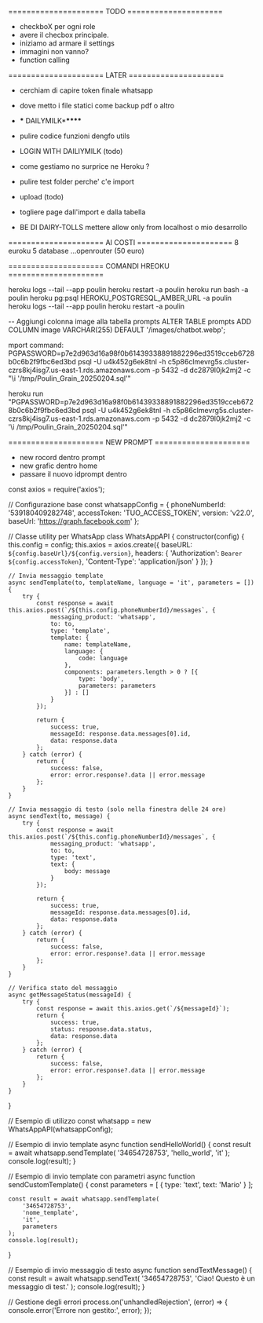 ===================== TODO =====================

- checkboX per ogni role
- avere il checbox principale.
- iniziamo ad armare il settings
- immagini non vanno?
- function calling

===================== LATER =====================

- cerchiam di capire token finale whatsapp

- dove metto i file statici come backup pdf o altro

- **\*** DAILYMILK\***\*\*\*\***
- pulire codice funzioni dengfo utils
- LOGIN WITH DAILIYMILK (todo)
- come gestiamo no surprice ne Heroku ?
- pulire test folder perche' c'e import
- upload (todo)
- togliere page dall'import e dalla tabella
- BE DI DAIRY-TOLLS mettere allow only from localhost o mio desarrollo

===================== AI COSTI =====================
8 euroku
5 database
...openrouter (50 euro)

===================== COMANDI HREOKU =====================

heroku logs --tail --app poulin
heroku restart -a poulin
heroku run bash -a poulin
heroku pg:psql HEROKU_POSTGRESQL_AMBER_URL -a poulin
heroku logs --tail --app poulin heroku restart -a poulin

-- Aggiungi colonna image alla tabella prompts
ALTER TABLE prompts ADD COLUMN image VARCHAR(255) DEFAULT '/images/chatbot.webp';

mport command: PGPASSWORD=p7e2d963d16a98f0b61439338891882296ed3519cceb6728b0c6b2f9fbc6ed3bd psql -U u4k452g6ek8tnl -h c5p86clmevrg5s.cluster-czrs8kj4isg7.us-east-1.rds.amazonaws.com -p 5432 -d dc2879l0jk2mj2 -c "\i '/tmp/Poulin_Grain_20250204.sql'"

heroku run "PGPASSWORD=p7e2d963d16a98f0b61439338891882296ed3519cceb6728b0c6b2f9fbc6ed3bd psql -U u4k452g6ek8tnl -h c5p86clmevrg5s.cluster-czrs8kj4isg7.us-east-1.rds.amazonaws.com -p 5432 -d dc2879l0jk2mj2 -c '\i /tmp/Poulin_Grain_20250204.sql'"

===================== NEW PROMPT =====================

- new rocord dentro prompt
- new grafic dentro home
- passare il nuovo idprompt dentro

const axios = require('axios');

// Configurazione base
const whatsappConfig = {
phoneNumberId: '539180409282748',
accessToken: 'TUO_ACCESS_TOKEN',
version: 'v22.0',
baseUrl: 'https://graph.facebook.com'
};

// Classe utility per WhatsApp
class WhatsAppAPI {
constructor(config) {
this.config = config;
this.axios = axios.create({
baseURL: `${config.baseUrl}/${config.version}`,
headers: {
'Authorization': `Bearer ${config.accessToken}`,
'Content-Type': 'application/json'
}
});
}

    // Invia messaggio template
    async sendTemplate(to, templateName, language = 'it', parameters = []) {
        try {
            const response = await this.axios.post(`/${this.config.phoneNumberId}/messages`, {
                messaging_product: 'whatsapp',
                to: to,
                type: 'template',
                template: {
                    name: templateName,
                    language: {
                        code: language
                    },
                    components: parameters.length > 0 ? [{
                        type: 'body',
                        parameters: parameters
                    }] : []
                }
            });

            return {
                success: true,
                messageId: response.data.messages[0].id,
                data: response.data
            };
        } catch (error) {
            return {
                success: false,
                error: error.response?.data || error.message
            };
        }
    }

    // Invia messaggio di testo (solo nella finestra delle 24 ore)
    async sendText(to, message) {
        try {
            const response = await this.axios.post(`/${this.config.phoneNumberId}/messages`, {
                messaging_product: 'whatsapp',
                to: to,
                type: 'text',
                text: {
                    body: message
                }
            });

            return {
                success: true,
                messageId: response.data.messages[0].id,
                data: response.data
            };
        } catch (error) {
            return {
                success: false,
                error: error.response?.data || error.message
            };
        }
    }

    // Verifica stato del messaggio
    async getMessageStatus(messageId) {
        try {
            const response = await this.axios.get(`/${messageId}`);
            return {
                success: true,
                status: response.data.status,
                data: response.data
            };
        } catch (error) {
            return {
                success: false,
                error: error.response?.data || error.message
            };
        }
    }

}

// Esempio di utilizzo
const whatsapp = new WhatsAppAPI(whatsappConfig);

// Esempio di invio template
async function sendHelloWorld() {
const result = await whatsapp.sendTemplate(
'34654728753',
'hello_world',
'it'
);
console.log(result);
}

// Esempio di invio template con parametri
async function sendCustomTemplate() {
const parameters = [
{
type: 'text',
text: 'Mario'
}
];

    const result = await whatsapp.sendTemplate(
        '34654728753',
        'nome_template',
        'it',
        parameters
    );
    console.log(result);

}

// Esempio di invio messaggio di testo
async function sendTextMessage() {
const result = await whatsapp.sendText(
'34654728753',
'Ciao! Questo è un messaggio di test.'
);
console.log(result);
}

// Gestione degli errori
process.on('unhandledRejection', (error) => {
console.error('Errore non gestito:', error);
});
